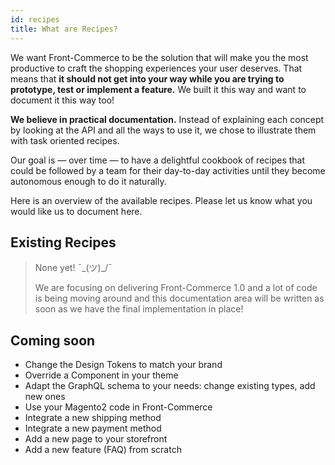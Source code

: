 ```yaml
---
id: recipes
title: What are Recipes?
---
```


We want Front-Commerce to be the solution that will make you the
most productive to craft the shopping experiences your user deserves. That means that **it should not get into your way
while you are trying to prototype, test or implement a feature.**
We built it this way and want to document it this way too!

**We believe in practical documentation.** Instead of explaining each
concept by looking at the API and all the ways to use it, we
chose to illustrate them with task oriented recipes.

Our goal is — over time — to have a delightful cookbook of recipes
that could be followed by a team for their day-to-day activities
until they become autonomous enough to do it naturally.

Here is an overview of the available recipes. Please let us
know what you would like us to document here.

## Existing Recipes

> None yet! ¯\_(ツ)\_/¯
>
> We are focusing on delivering Front-Commerce 1.0 and
> a lot of code is being moving around and this documentation
> area will be written as soon as we have the final implementation in place!

## Coming soon

* Change the Design Tokens to match your brand
* Override a Component in your theme
* Adapt the GraphQL schema to your needs: change existing types, add new ones
* Use your Magento2 code in Front-Commerce
* Integrate a new shipping method
* Integrate a new payment method
* Add a new page to your storefront
* Add a new feature (FAQ) from scratch

